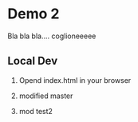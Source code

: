 # Demo 2

Bla bla bla.... coglioneeeee

## Local Dev

1. Opend index.html in your browser

2. modified master

3. mod test2